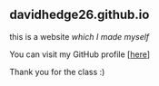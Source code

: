 ## davidhedge26.github.io

this is a website *which I made myself*

You can visit my GitHub profile [[here](https://github.com/davidhedge26)]

Thank you for the class :)
